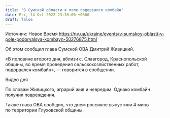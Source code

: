 ```yaml
---
title: "В Сумской области в поле подорвался комбайн"
date: Fri, 14 Oct 2022 23:35:00 +0300
draft: false
---
```

Источник: Новое Время https://nv.ua/ukraine/events/v-sumskoy-oblasti-v-pole-podorvalsya-kombayn-50276875.html


 Об этом сообщил глава Сумской ОВА Дмитрий Живицкий.

«В половине второго дня, вблизи с. Славгород, Краснопольской общины, во время проведения сельскохозяйственных работ, подорвался комбайн», — говорится в сообщении.

 Видео дня   

По словам Живицкого, аграрий жив и невредим. Однако комбайн получил повреждения.

Также глава ОВА сообщил, что днем россияне выпустили 4 мины по территории Глуховской общины.
